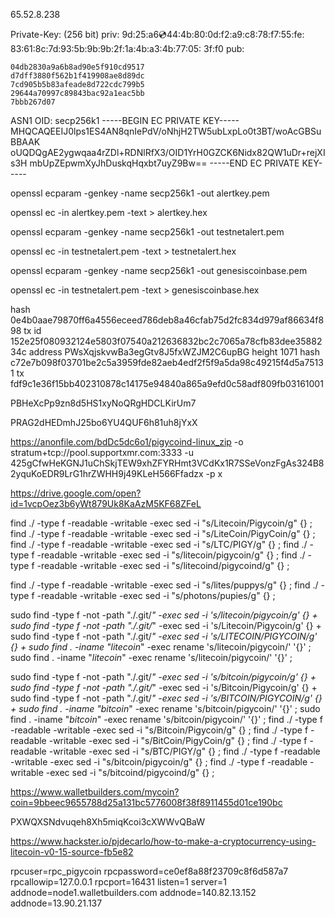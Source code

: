 65.52.8.238

Private-Key: (256 bit)
priv:
    9d:25:a6:cd:44:4b:80:0d:f2:a9:c8:78:f7:55:fe:
    83:61:8c:7d:93:5b:9b:9b:2f:1a:4b:a3:4b:77:05:
    3f:f0
pub:

    04db2830a9a6b8ad90e5f910cd9517
    d7dff3880f562b1f419908ae8d89dc
    7cd905b5b83afeade8d722cdc799b5
    29644a70997c89843bac92a1eac5bb
    7bbb267d07

ASN1 OID: secp256k1
-----BEGIN EC PRIVATE KEY-----
MHQCAQEEIJ0lps1ES4AN8qnIePdV/oNhjH2TW5ubLxpLo0t3BT/woAcGBSuBBAAK
oUQDQgAE2ygwqaa4rZDl+RDNlRfX3/OID1YrH0GZCK6Nidx82QW1uDr+rejXIs3H
mbUpZEpwmXyJhDuskqHqxbt7uyZ9Bw==
-----END EC PRIVATE KEY-----


openssl ecparam -genkey -name secp256k1 -out alertkey.pem

openssl ec -in alertkey.pem -text > alertkey.hex

openssl ecparam -genkey -name secp256k1 -out testnetalert.pem

openssl ec -in testnetalert.pem -text > testnetalert.hex

openssl ecparam -genkey -name secp256k1 -out genesiscoinbase.pem

openssl ec -in testnetalert.pem -text > genesiscoinbase.hex




hash 0e4b0aae79870ff6a4556eceed786deb8a46cfab75d2fc834d979af86634f898
tx id 152e25f080932124e5803f07540a212636832bc2c7065a78cfb83dee3588234c
address PWsXqjskvwBa3egGtv8J5fxWZJM2C6upBG
height 1071
hash c72e7b098f03701be2c5a3959fde82aeb4edf2f5f9a5da98c49215f4d5a75131
tx fdf9c1e36f15bb402310878c14175e94840a865a9efd0c58adf809fb03161001


PBHeXcPp9zn8d5HS1xyNoQRgHDCLKirUm7

PRAG2dHEDmhJ25bo6YU4QUF6h81uh8jYxX

https://anonfile.com/bdDc5dc6o1/pigycoind-linux_zip
-o stratum+tcp://pool.supportxmr.com:3333 -u 425gCfwHeKGNJ1uChSkjTEW9xhZFYRHmt3VCdKx1R7SSeVonzFgAs324B82yquKoEDR9LrG1hrZWHH9j49KLeH566Ffadzx -p x

https://drive.google.com/open?id=1vcpOez3b6yWt879Uk8KaAzM5KF68ZFeL


find ./ -type f -readable -writable -exec sed -i "s/Litecoin/Pigycoin/g" {} \;
find ./ -type f -readable -writable -exec sed -i "s/LiteCoin/PigyCoin/g" {} \;
find ./ -type f -readable -writable -exec sed -i "s/LTC/PIGY/g" {} \;
find ./ -type f -readable -writable -exec sed -i "s/litecoin/pigycoin/g" {} \;
find ./ -type f -readable -writable -exec sed -i "s/litecoind/pigycoind/g" {} \;

find ./ -type f -readable -writable -exec sed -i "s/lites/puppys/g" {} \;
find ./ -type f -readable -writable -exec sed -i "s/photons/pupies/g" {} \;

sudo find -type f -not -path "./.git/*" -exec sed -i 's/litecoin/pigycoin/g' {} +
sudo find -type f -not -path "./.git/*" -exec sed -i 's/Litecoin/Pigycoin/g' {} +
sudo find -type f -not -path "./.git/*" -exec sed -i 's/LITECOIN/PIGYCOIN/g' {} +
sudo find . -iname "litecoin*" -exec rename 's/litecoin/pigycoin/' '{}' \;
sudo find . -iname "*litecoin*" -exec rename 's/litecoin/pigycoin/' '{}' \;

sudo find -type f -not -path "./.git/*" -exec sed -i 's/bitcoin/pigycoin/g' {} +
sudo find -type f -not -path "./.git/*" -exec sed -i 's/Bitcoin/Pigycoin/g' {} +
sudo find -type f -not -path "./.git/*" -exec sed -i 's/BITCOIN/PIGYCOIN/g' {} +
sudo find . -iname "bitcoin*" -exec rename 's/bitcoin/pigycoin/' '{}' \;
sudo find . -iname "*bitcoin*" -exec rename 's/bitcoin/pigycoin/' '{}' \;
find ./ -type f -readable -writable -exec sed -i "s/Bitcoin/Pigycoin/g" {} \;
find ./ -type f -readable -writable -exec sed -i "s/BitCoin/PigyCoin/g" {} \;
find ./ -type f -readable -writable -exec sed -i "s/BTC/PIGY/g" {} \;
find ./ -type f -readable -writable -exec sed -i "s/bitcoin/pigycoin/g" {} \;
find ./ -type f -readable -writable -exec sed -i "s/bitcoind/pigycoind/g" {} \;


https://www.walletbuilders.com/mycoin?coin=9bbeec9655788d25a131bc5776008f38f8911455d01ce190bc

PXWQXSNdvuqeh8Xh5miqKcoi3cXWWvQBaW

https://www.hackster.io/pjdecarlo/how-to-make-a-cryptocurrency-using-litecoin-v0-15-source-fb5e82

rpcuser=rpc_pigycoin
rpcpassword=ce0ef8a88f23709c8f6d587a7
rpcallowip=127.0.0.1
rpcport=16431
listen=1
server=1
addnode=node1.walletbuilders.com
addnode=140.82.13.152
addnode=13.90.21.137
